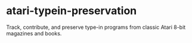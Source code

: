 # atari-typein-preservation
Track, contribute, and preserve type-in programs from classic Atari 8-bit magazines and books.
